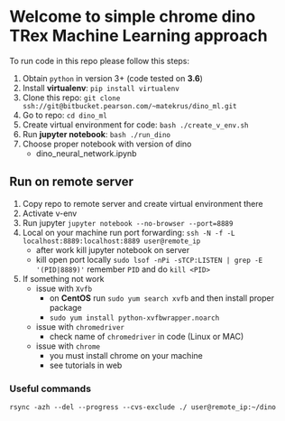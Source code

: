 # Welcome to simple chrome dino TRex Machine Learning approach

To run code in this repo please follow this steps:
1. Obtain `python` in version 3+ (code tested on **3.6**)
2. Install **virtualenv**: `pip install virtualenv`
2. Clone this repo: `git clone ssh://git@bitbucket.pearson.com/~matekrus/dino_ml.git`
3. Go to repo: `cd dino_ml`
4. Create virtual environment for code: `bash ./create_v_env.sh`
5. Run **jupyter notebook**: `bash ./run_dino`
6. Choose proper notebook with version of dino
    - dino_neural_network.ipynb

## Run on remote server
1. Copy repo to remote server and create virtual environment there
2. Activate v-env
3. Run jupyter `jupyter notebook --no-browser --port=8889`
4. Local on your machine run port forwarding: `ssh -N -f -L localhost:8889:localhost:8889 user@remote_ip`
    - after work kill jupyter notebook on server
    - kill open port locally `sudo lsof -nPi -sTCP:LISTEN | grep -E '(PID|8889)'` remember `PID` and do `kill <PID>`
5. If something not work
    - issue with `Xvfb`
        - on **CentOS** run `sudo yum search xvfb` and then install proper package
        - `sudo yum install python-xvfbwrapper.noarch`
    - issue with `chromedriver`
        - check name of `chromedriver` in code (Linux or MAC)
    - issue with `chrome`
        - you must install chrome on your machine
        - see tutorials in web

### Useful commands
`rsync -azh --del --progress --cvs-exclude ./ user@remote_ip:~/dino`

